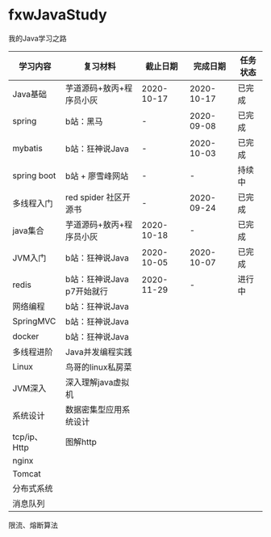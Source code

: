 # fxwJavaStudy
我的Java学习之路
     
|学习内容|复习材料|截止日期|完成日期|任务状态
------|------|------|------|------|
Java基础|芋道源码+敖丙+程序员小灰|2020-10-17|2020-10-17|已完成	 
spring|b站：黑马|-|2020-09-08|	已完成	 
mybatis|b站：狂神说Java|-|2020-10-03|已完成	 
spring boot|b站 + 廖雪峰网站|-|-|持续中	 
多线程入门|red spider 社区开源书|-|2020-09-24|已完成	 
java集合|芋道源码+敖丙+程序员小灰|2020-10-18|-|已完成	 
JVM入门|b站：狂神说Java|2020-10-05|2020-10-07|已完成	 	 	 
redis|b站：狂神说Java p7开始就行|2020-11-29|-|进行中
网络编程|b站：狂神说Java
SpringMVC|b站：狂神说Java
docker|b站：狂神说Java
多线程进阶|Java并发编程实践
Linux|鸟哥的linux私房菜	
JVM深入|	深入理解java虚拟机
系统设计|数据密集型应用系统设计
tcp/ip、Http|图解http 	 	 
nginx||||| 	 	 	 
Tomcat||||| 		 	 	 	 	 	 	 	 	 	 	 	 	 
分布式系统||||| 	 	 	 	 	 
消息队列||||| 	

限流、熔断算法